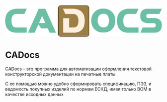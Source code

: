 ![CADocs](https://github.com/RedHeadIvan/CADocs/blob/main/CADocs.png)

# CADocs

CADocs - это программа для автоматизации оформления текстовой конструкторской документации на печатные платы

С ее помощью можно удобно сформировать спецификацию, ПЭ3, и ведомость покупных изделий по нормам ЕСКД, имея только BOM в качестве исходных данных


